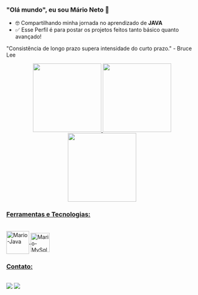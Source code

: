 ### "Olá mundo", eu sou Mário Neto 👋

- 🤓 Compartilhando minha jornada no aprendizado de <b>JAVA</b>
- ✅ Esse Perfil é para postar os projetos feitos tanto básico quanto avançado!

"Consistência de longo prazo supera intensidade do curto prazo." - Bruce Lee

 <div align="center">
  <a href="https://github.com/mariofneto">
  <img height="180em" src="https://streak-stats.demolab.com?user=mariofneto&theme=dracula&date_format=j%20M%5B%20Y%5D"/>
  <img height="180em" src="https://github-readme-stats.vercel.app/api?username=mariofneto&show_icons=true&theme=dracula&include_all_commits=true&count_private=true"/> 
  <img height="180em" src="https://github-readme-stats.vercel.app/api/top-langs/?username=mariofneto&layout=compact&langs_count=7&theme=dracula"/>
</div>
 
 ### Ferramentas e Tecnologias:
 <div style="display: inline"><br>
  <img style="width: 60px;" align="center" alt="Mario-Java" src="https://cdn-icons-png.flaticon.com/512/226/226777.png?w=740&t=st=1689372664~exp=1689373264~hmac=7e129f374fc5e64de3ccf736e09ace74e212f82a3b15b599835683c90c4b3a78"/>
  <img style="width: 50px;" align="center" alt="Mario-MySql" src="https://www.svgrepo.com/show/355133/mysql.svg"/>    
  <!--<img style="width: 60px;" align="center" alt="Mario-Git" src="https://cdn.jsdelivr.net/gh/devicons/devicon/icons/git/git-original.svg"/>-->
</div><br>

  
  
### Contato:
<div><br>
  <a href="https://www.linkedin.com/in/mariofneto/?_l=pt_BR" target="_blank"><img src="https://img.shields.io/badge/-LinkedIn-%230077B5?style=for-the-badge&logo=linkedin&logoColor=white" target="_blank"></a>
 <a href = "marioo.netoo3@gmail.com"><img src="https://img.shields.io/badge/-Gmail-%23333?style=for-the-badge&logo=gmail&logoColor=white" target="_blank"></a>
  
  
 

